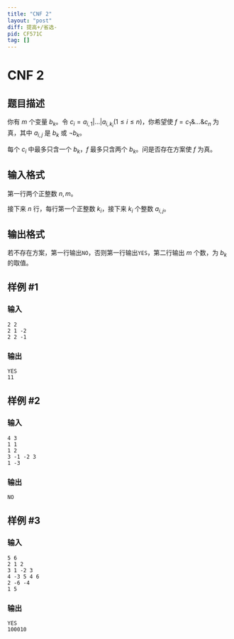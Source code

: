 ```yaml
---
title: "CNF 2"
layout: "post"
diff: 提高+/省选-
pid: CF571C
tag: []
---
```


# CNF 2

## 题目描述

你有 $m$ 个变量 $b_k$。令 $c_i=a_{i,1}|\dots|a_{i,k_i}(1\le i\le n)$，你希望使 $f=c_1\&\dots\&c_n$ 为真，其中 $a_{i,j}$ 是 $b_k$ 或 $\neg b_k$。

每个 $c_i$ 中最多只含一个 $b_k$，$f$ 最多只含两个 $b_k$。问是否存在方案使 $f$ 为真。

## 输入格式

第一行两个正整数 $n,m$。

接下来 $n$ 行，每行第一个正整数 $k_i$，接下来 $k_i$ 个整数 $a_{i,j}$。

## 输出格式

若不存在方案，第一行输出`NO`，否则第一行输出`YES`，第二行输出 $m$ 个数，为 $b_k$ 的取值。

## 样例 #1

### 输入

```
2 2
2 1 -2
2 2 -1

```

### 输出

```
YES
11

```

## 样例 #2

### 输入

```
4 3
1 1
1 2
3 -1 -2 3
1 -3

```

### 输出

```
NO

```

## 样例 #3

### 输入

```
5 6
2 1 2
3 1 -2 3
4 -3 5 4 6
2 -6 -4
1 5

```

### 输出

```
YES
100010

```

